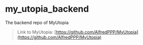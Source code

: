 # my_utopia_backend
The backend repo of MyUtopia

> Link to MyUtopia: [https://github.com/AlfredPPP/MyUtopia](https://github.com/AlfredPPP/MyUtopia)
